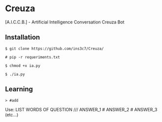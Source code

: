 # Creuza
[A.I.C.C.B.] - Artificial Intelligence Conversation Creuza Bot

## Installation
```
$ git clone https://github.com/ins3c7/Creuza/

# pip -r requeriments.txt

$ chmod +x ia.py

$ ./ia.py
```

## Learning
```
> #add
```

Use: LIST WORDS OF QUESTION /// ANSWER_1 # ANSWER_2 # ANSWER_3 (etc...)

